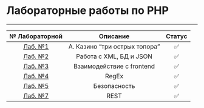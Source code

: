 # Лабораторные работы по PHP
____
| № Лабораторной | Описание | Статус |
| :----: | :----: | :----: |
| [Лаб. №1](https://github.com/ArtemSukhorukikh/PHP_DPO_LAB/tree/main/phpLab1TaskA) | А. Казино “три острых топора” | :white_check_mark: |
| [Лаб. №2](https://github.com/ArtemSukhorukikh/PHP_DPO_LAB/tree/main/phpLab2) | Работа с XML, БД и JSON | :white_check_mark: |
| [Лаб. №3](https://github.com/ArtemSukhorukikh/PHP_DPO_LAB/tree/main/phpLab3) | Взаимодействие с frontend | :white_check_mark: |
| [Лаб. №4](https://github.com/ArtemSukhorukikh/PHP_DPO_LAB/tree/main/phpLab4) | RegEx | :white_check_mark: |
| [Лаб. №5](https://github.com/ArtemSukhorukikh/PHP_DPO_LAB/tree/main/phpLab5) | Безопасность | :white_check_mark: |
| [Лаб. №7](https://github.com/ArtemSukhorukikh/PHP_DPO_LAB/tree/main/phpLab7) | REST | :white_check_mark: |

